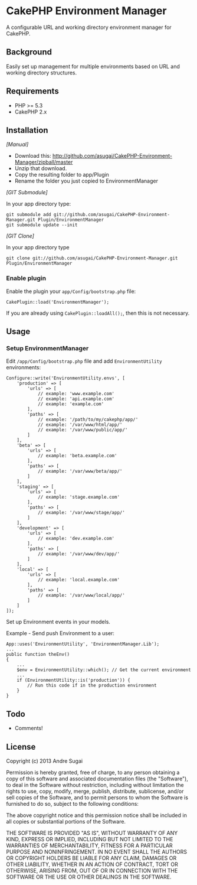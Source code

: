 # CakePHP Environment Manager

A configurable URL and working directory environment manager for CakePHP.

## Background

Easily set up management for multiple environments based on URL and working directory structures.

## Requirements

* PHP >= 5.3
* CakePHP 2.x

## Installation

_[Manual]_

* Download this: http://github.com/asugai/CakePHP-Environment-Manager/zipball/master
* Unzip that download.
* Copy the resulting folder to app/Plugin
* Rename the folder you just copied to EnvironmentManager

_[GIT Submodule]_

In your app directory type:

	git submodule add git://github.com/asugai/CakePHP-Environment-Manager.git Plugin/EnvironmentManager
	git submodule update --init

_[GIT Clone]_

In your app directory type

	git clone git://github.com/asugai/CakePHP-Environment-Manager.git Plugin/EnvironmentManager

### Enable plugin

Enable the plugin your `app/Config/bootstrap.php` file:

	CakePlugin::load('EnvironmentManager');

If you are already using `CakePlugin::loadAll();`, then this is not necessary.

## Usage

### Setup EnvironmentManager

Edit `/app/Config/bootstrap.php` file and add `EnvironmentUtility` environments:

    Configure::write('EnvironmentUtility.envs', [
    	'production' => [
    		'urls' => [
    			// example: 'www.example.com'
                // example: 'api.example.com'
                // example: 'example.com'
    		],
    		'paths' => [
                // example: '/path/to/my/cakephp/app/'
    		    // example: '/var/www/html/app/'
                // example: '/var/www/public/app/'
    		]
        ],
    	'beta' => [
    		'urls' => [
    		    // example: 'beta.example.com'
    		],
    		'paths' => [
    		    // example: '/var/www/beta/app/'
    		]
    	],
    	'staging' => [
    		'urls' => [
    		    // example: 'stage.example.com'
    		],
    		'paths' => [
    		    // example: '/var/www/stage/app/'
    		]
    	],
    	'development' => [
    		'urls' => [
    		    // example: 'dev.example.com'
    		],
    		'paths' => [
    		    // example: '/var/www/dev/app/'
    		]
    	],
    	'local' => [
    		'urls' => [
    			// example: 'local.example.com'
    		],
    		'paths' => [
    		    // example: '/var/www/local/app/'
    		]
        ]
	]);

Set up Environment events in your models.

Example - Send push Environment to a user:

    App::uses('EnvironmentUtility', 'EnvironmentManager.Lib');
    ...
    public function theEnv()
    {
        ... 
        $env = EnvironmentUtility::which(); // Get the current environment
        ...
        if (EnvironmentUtility::is('production')) {
            // Run this code if in the production environment
        }
    }

## Todo

* Comments!

## License

Copyright (c) 2013 Andre Sugai

Permission is hereby granted, free of charge, to any person obtaining a copy of this software and associated documentation files (the "Software"), to deal in the Software without restriction, including without limitation the rights to use, copy, modify, merge, publish, distribute, sublicense, and/or sell copies of the Software, and to permit persons to whom the Software is furnished to do so, subject to the following conditions:

The above copyright notice and this permission notice shall be included in all copies or substantial portions of the Software.

THE SOFTWARE IS PROVIDED "AS IS", WITHOUT WARRANTY OF ANY KIND, EXPRESS OR IMPLIED, INCLUDING BUT NOT LIMITED TO THE WARRANTIES OF MERCHANTABILITY, FITNESS FOR A PARTICULAR PURPOSE AND NONINFRINGEMENT. IN NO EVENT SHALL THE AUTHORS OR COPYRIGHT HOLDERS BE LIABLE FOR ANY CLAIM, DAMAGES OR OTHER LIABILITY, WHETHER IN AN ACTION OF CONTRACT, TORT OR OTHERWISE, ARISING FROM, OUT OF OR IN CONNECTION WITH THE SOFTWARE OR THE USE OR OTHER DEALINGS IN THE SOFTWARE.